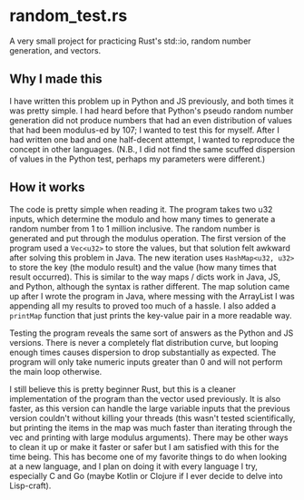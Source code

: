 # random_test.rs
A very small project for practicing Rust's std::io, random number generation, and vectors.

## Why I made this
I have written this problem up in Python and JS previously, and both times it was pretty simple. I had heard before that Python's pseudo random number generation did not produce numbers that had an even distribution of values that had been modulus-ed by 107; I wanted to test this for myself. After I had written one bad and one half-decent attempt, I wanted to reproduce the concept in other languages.
(N.B., I did not find the same scuffed dispersion of values in the Python test, perhaps my parameters were different.)

## How it works
The code is pretty simple when reading it. The program takes two u32 inputs, which determine the modulo and how many times to generate a random number from 1 to 1 million inclusive. The random number is generated and put through the modulus operation. The first version of the program used a `Vec<u32>` to store the values, but that solution felt awkward after solving this problem in Java.
The new iteration uses `HashMap<u32, u32>` to store the key (the modulo result) and the value (how many times that result occurred). This is similar to the way maps / dicts work in Java, JS, and Python, although the syntax is rather different. The map solution came up after I wrote the program in Java, where messing with the ArrayList I was appending all my results to proved too much of a hassle. I also added a `printMap` function that just prints the key-value pair in a more readable way.

Testing the program reveals the same sort of answers as the Python and JS versions. There is never a completely flat distribution curve, but looping enough times causes dispersion to drop substantially as expected.
The program will only take numeric inputs greater than 0 and will not perform the main loop otherwise.

I still believe this is pretty beginner Rust, but this is a cleaner implementation of the program than the vector used previously. It is also faster, as this version can handle the large variable inputs that the previous version couldn't without killing your threads (this wasn't tested scientifically, but printing the items in the map was much faster than iterating through the vec and printing with large modulus arguments). There may be other ways to clean it up or make it faster or safer but I am satisfied with this for the time being. This has become one of my favorite things to do when looking at a new language, and I plan on doing it with every language I try, especially C and Go (maybe Kotlin or Clojure if I ever decide to delve into Lisp-craft).
